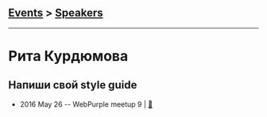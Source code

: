 ## [Events](../README.md) > [Speakers](../speakers.md)
---

# Рита Курдюмова

## Напиши свой style guide
- 2016 May 26 -- WebPurple meetup 9  | [:notebook:](http://web.archive.org/web/20160810144030/https://margalencia.github.io/style_guides/)  
